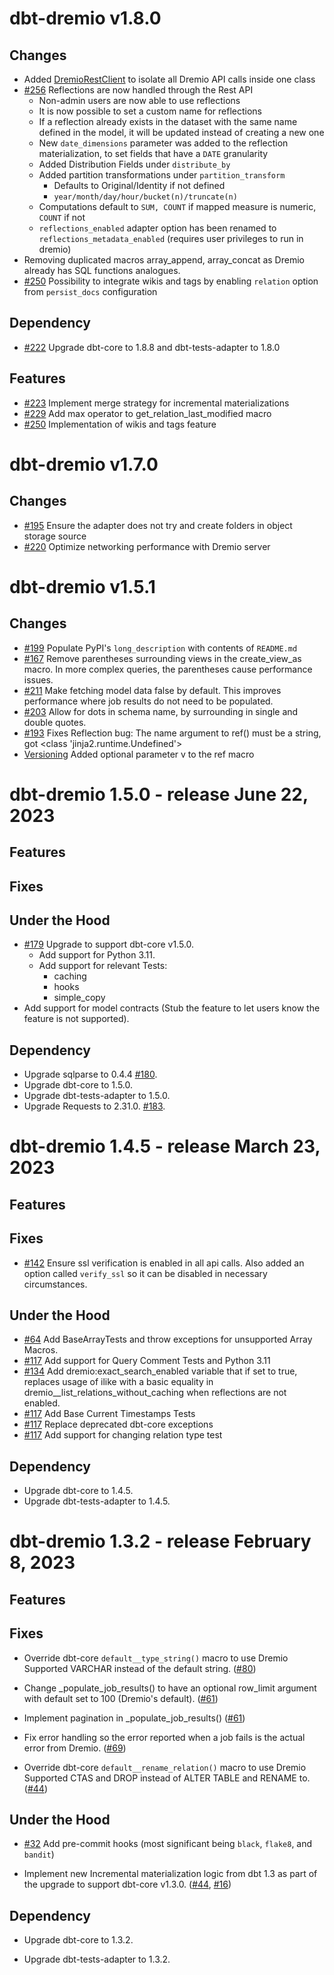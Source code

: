 # dbt-dremio v1.8.0

## Changes

-   Added [DremioRestClient](dbt/adapters/dremio/api/rest/client.py) to isolate all Dremio API calls inside one class
- [#256](https://github.com/dremio/dbt-dremio/pull/256) Reflections are now handled through the Rest API
  - Non-admin users are now able to use reflections
  - It is now possible to set a custom name for reflections
  - If a reflection already exists in the dataset with the same name defined in the model, it will be updated instead of creating a new one
  - New `date_dimensions` parameter was added to the reflection materialization, to set fields that have a `DATE` granularity
  - Added Distribution Fields under `distribute_by`
  - Added partition transformations under `partition_transform`
    - Defaults to Original/Identity if not defined
    - `year/month/day/hour/bucket(n)/truncate(n)`
  - Computations default to `SUM, COUNT` if mapped measure is numeric, `COUNT` if not
  - `reflections_enabled` adapter option has been renamed to `reflections_metadata_enabled` (requires user privileges to run in dremio)
-   Removing duplicated macros array_append, array_concat as Dremio already has SQL functions analogues.
- [#250](https://github.com/dremio/dbt-dremio/pull/250) Possibility to integrate wikis and tags by enabling `relation` option from `persist_docs` configuration

## Dependency

-   [#222](https://github.com/dremio/dbt-dremio/issues/222) Upgrade dbt-core to 1.8.8 and dbt-tests-adapter to 1.8.0

## Features

-   [#223](https://github.com/dremio/dbt-dremio/issues/224) Implement merge strategy for incremental materializations
-   [#229](https://github.com/dremio/dbt-dremio/issues/229) Add max operator to get_relation_last_modified macro 
-   [#250](https://github.com/dremio/dbt-dremio/pull/250) Implementation of wikis and tags feature

# dbt-dremio v1.7.0

## Changes

-   [#195](https://github.com/dremio/dbt-dremio/issues/195) Ensure the adapter does not try and create folders in object storage source
-   [#220](https://github.com/dremio/dbt-dremio/pull/220) Optimize networking performance with Dremio server


# dbt-dremio v1.5.1

## Changes

-   [#199](https://github.com/dremio/dbt-dremio/issues/199) Populate PyPI's `long_description` with contents of `README.md`
-   [#167](https://github.com/dremio/dbt-dremio/issues/167) Remove parentheses surrounding views in the create_view_as macro. In more complex queries, the parentheses cause performance issues. 
-   [#211](https://github.com/dremio/dbt-dremio/issues/211) Make fetching model data false by default. This improves performance where job results do not need to be populated.
-   [#203](https://github.com/dremio/dbt-dremio/issues/203) Allow for dots in schema name, by surrounding in single and double quotes.
-   [#193](https://github.com/dremio/dbt-dremio/issues/193) Fixes Reflection bug: The name argument to ref() must be a string, got <class 'jinja2.runtime.Undefined'>
-   [Versioning](https://github.com/dremio/dbt-dremio/pull/210) Added optional parameter v to the ref macro

# dbt-dremio 1.5.0 - release June 22, 2023


## Features

## Fixes

## Under the Hood
-   [#179](https://github.com/dremio/dbt-dremio/issues/179) Upgrade to support dbt-core v1.5.0.
    -   Add support for Python 3.11.
    -   Add support for relevant Tests:
        -   caching
        -   hooks
        -   simple_copy
-   Add support for model contracts (Stub the feature to let users know the feature is not supported).

## Dependency

-   Upgrade sqlparse to 0.4.4 [#180](https://github.com/dremio/dbt-dremio/issues/180).
-   Upgrade dbt-core to 1.5.0.
-   Upgrade dbt-tests-adapter to 1.5.0.
-   Upgrade Requests to 2.31.0. [#183](https://github.com/dremio/dbt-dremio/issues/183).


# dbt-dremio 1.4.5 - release March 23, 2023

## Features

## Fixes

-   [#142](https://github.com/dremio/dbt-dremio/issues/142) Ensure ssl verification is enabled in all api calls. Also added an option called `verify_ssl` so it can be disabled in necessary circumstances.

## Under the Hood

-   [#64](https://github.com/dremio/dbt-dremio/issues/64) Add BaseArrayTests and throw exceptions for unsupported Array Macros.
-   [#117](https://github.com/dremio/dbt-dremio/issues/117) Add support for Query Comment Tests and Python 3.11
-   [#134](https://github.com/dremio/dbt-dremio/issues/134) Add dremio:exact_search_enabled variable that if set to true, replaces usage of ilike with a basic equality in dremio\_\_list_relations_without_caching when reflections are not enabled.
-   [#117](https://github.com/dremio/dbt-dremio/issues/117) Add Base Current Timestamps Tests
-   [#117](https://github.com/dremio/dbt-dremio/issues/117) Replace deprecated dbt-core exceptions
-   [#117](https://github.com/dremio/dbt-dremio/issues/117) Add support for changing relation type test

## Dependency

-   Upgrade dbt-core to 1.4.5.
-   Upgrade dbt-tests-adapter to 1.4.5.

# dbt-dremio 1.3.2 - release February 8, 2023

## Features

## Fixes

-   Override dbt-core `default__type_string()` macro to use Dremio Supported VARCHAR instead of the default string. ([#80](https://github.com/dremio/dbt-dremio/pull/80))

-   Change \_populate_job_results() to have an optional row_limit argument with default set to 100 (Dremio's default). ([#61](https://github.com/dremio/dbt-dremio/issues/61))

-   Implement pagination in \_populate_job_results() ([#61](https://github.com/dremio/dbt-dremio/issues/61))

-   Fix error handling so the error reported when a job fails is the actual error from Dremio. ([#69](https://github.com/dremio/dbt-dremio/issues/69))

-   Override dbt-core `default__rename_relation()` macro to use Dremio Supported CTAS and DROP instead of ALTER TABLE and RENAME to. ([#44](https://github.com/dremio/dbt-dremio/issues/44))

## Under the Hood

-   [#32](https://github.com/dremio/dbt-dremio/issues/32) Add pre-commit hooks (most significant being `black`, `flake8`, and `bandit`)

-   Implement new Incremental materialization logic from dbt 1.3 as part of the upgrade to support dbt-core v1.3.0. ([#44](https://github.com/dremio/dbt-dremio/issues/44), [#16](https://github.com/dremio/dbt-dremio/issues/16))

## Dependency

-   Upgrade dbt-core to 1.3.2.

-   Upgrade dbt-tests-adapter to 1.3.2.